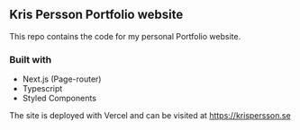 ## Kris Persson Portfolio website ##

This repo contains the code for my personal Portfolio website.

### Built with ###

* Next.js (Page-router)
* Typescript
* Styled Components



The site is deployed with Vercel and can be visited at
https://krispersson.se
